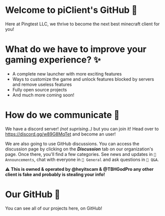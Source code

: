 # Welcome to piClient's GitHub 👋

Here at Pingtest LLC, we thrive to become the next best minecraft client for you!

# What do we have to improve your gaming experience? ✨
  * A complete new launcher with more exciting features
  * Ways to customize the game and unlock features blocked by servers and remove useless features
  * Fully open source projects
  * And much more coming soon!

# How do we communicate 💬

We have a discord server! *(not suprising..)* but you can join it! Head over to https://discord.gg/w89G8MqTet and become an user!

We are also going to use GitHub discussions. You can access the discussion page by clicking on the ***Discussion*** tab on our organization's page. Once there, you'll find a few categories. See news and updates in `📣 Announcements`, chat with everyone in `💬 General` and ask questions in `🙏 Q&A`.

⚠️ **This is owned & operated by @heyitscam & @TBHGodPro any other client is fake and probably is stealing your info!**

# Our GitHub 🦑
You can see all of our projects here, on GitHub!
